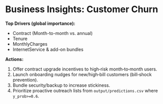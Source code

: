 # Business Insights: Customer Churn

**Top Drivers (global importance):**
- Contract (Month-to-month vs. annual)
- Tenure
- MonthlyCharges
- InternetService & add-on bundles

**Actions:**
1. Offer contract upgrade incentives to high‑risk month‑to‑month users.
2. Launch onboarding nudges for new/high‑bill customers (bill‑shock prevention).
3. Bundle security/backup to increase stickiness.
4. Prioritize proactive outreach lists from `output/predictions.csv` where `y_prob>=0.6`.
